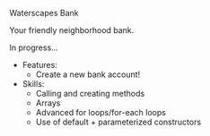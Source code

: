 Waterscapes Bank

Your friendly neighborhood bank.

In progress...
- Features:
    -  Create a new bank account!
- Skills:
    - Calling and creating methods 
    - Arrays
    - Advanced for loops/for-each loops
    - Use of default + parameterized constructors
 
